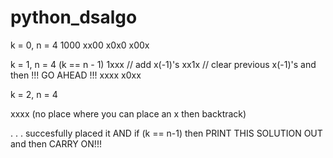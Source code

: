 # python_dsalgo

k = 0, n = 4
1000
xx00
x0x0
x00x

k = 1, n = 4   (k == n - 1)
1xxx // add x(-1)'s 
xx1x // clear previous x(-1)'s and then !!! GO AHEAD !!!
xxxx
x0xx


k = 2, n = 4 


xxxx (no place where you can place an x then backtrack)

.
.
.
succesfully placed it  AND if (k == n-1) then PRINT THIS SOLUTION OUT and then CARRY ON!!!
